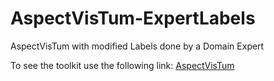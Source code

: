 # AspectVisTum-ExpertLabels
AspectVisTum with modified Labels done by a Domain Expert

To see the toolkit use the following link: [AspectVisTum](https://martinkirchhoff.github.io/AspectVisTum-ExpertLabels/)

